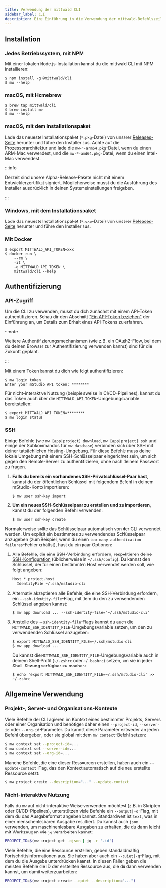 ```yaml
---
title: Verwendung der mittwald CLI
sidebar_label: CLI
description: Eine Einführung in die Verwendung der mittwald-Befehlszeilenschnittstelle (CLI)
---
```


## Installation

### Jedes Betriebssystem, mit NPM

Mit einer lokalen Node.js-Installation kannst du die mittwald CLI mit NPM installieren:

```
$ npm install -g @mittwald/cli
$ mw --help
```

### macOS, mit Homebrew

```
$ brew tap mittwald/cli
$ brew install mw
$ mw --help
```

### macOS, mit dem Installationspaket

Lade das neueste Installationspaket (`*.pkg`-Datei) von unserer [Releases-Seite](https://github.com/mittwald/cli/releases) herunter und führe den Installer aus. Achte auf die Prozessorarchitektur und lade die `mw-*-arm64.pkg`-Datei, wenn du einen ARM-Mac verwendest, und die `mw-*-amd64.pkg`-Datei, wenn du einen Intel-Mac verwendest.

:::info

Derzeit sind unsere Alpha-Release-Pakete nicht mit einem Entwicklerzertifikat signiert. Möglicherweise musst du die Ausführung des Installer ausdrücklich in deinen Systemeinstellungen freigeben.

:::

### Windows, mit dem Installationspaket

Lade das neueste Installationspaket (`*.exe`-Datei) von unserer [Releases-Seite](https://github.com/mittwald/cli/releases) herunter und führe den Installer aus.

### Mit Docker

```
$ export MITTWALD_API_TOKEN=xxx
$ docker run \
    --rm \
    -it \
    -e MITTWALD_API_TOKEN \
    mittwald/cli --help
```

## Authentifizierung

### API-Zugriff

Um die CLI zu verwenden, musst du dich zunächst mit einem API-Token authentifizieren. Schau dir den Abschnitt ["Ein API-Token beziehen"](../../intro#obtaining-an-api-token) der Einführung an, um Details zum Erhalt eines API-Tokens zu erfahren.

:::note

Weitere Authentifizierungsmechanismen (wie z.B. ein OAuth2-Flow, bei dem du deinen Browser zur Authentifizierung verwenden kannst) sind für die Zukunft geplant.

:::

Mit einem Token kannst du dich wie folgt authentifizieren:

```
$ mw login token
Enter your mStudio API token: ********
```

Für nicht-interaktive Nutzung (beispielsweise in CI/CD-Pipelines), kannst du das Token auch über die `MITTWALD_API_TOKEN`-Umgebungsvariable bereitstellen:

```
$ export MITTWALD_API_TOKEN=********
$ mw login status
```

### SSH

Einige Befehle (wie `mw [app|project] download`, `mw [app|project] ssh` und einige der Subkommandos für `mw database`) verbinden sich über SSH mit deiner tatsächlichen Hosting-Umgebung. Für diese Befehle muss deine lokale Umgebung mit einem SSH-Schlüsselpaar eingerichtet sein, um sich gegen den Remote-Server zu authentifizieren, ohne nach deinem Passwort zu fragen.

1. **Falls du bereits ein vorhandenes SSH-Privatschlüssel-Paar hast**, kannst du den öffentlichen Schlüssel mit folgendem Befehl in deinem mStudio-Konto importieren:

   ```
   $ mw user ssh-key import
   ```

2. **Um ein neues SSH-Schlüsselpaar zu erstellen und zu importieren**, kannst du den folgenden Befehl verwenden:

   ```
   $ mw user ssh-key create
   ```

Normalerweise sollte das Schlüsselpaar automatisch von der CLI verwendet werden. Um explizit ein bestimmtes zu verwendendes Schlüsselpaar anzugeben (zum Beispiel, wenn du einen `too many authentication failures`-Fehler erhältst), hast du ein paar Optionen:

1. Alle Befehle, die eine SSH-Verbindung erfordern, respektieren deine [SSH-Konfiguration](https://linux.die.net/man/5/ssh_config) (üblicherweise in `~/.ssh/config`). Du kannst den Schlüssel, der für einen bestimmten Host verwendet werden soll, wie folgt angeben:

   ```txt title="~/.ssh/config"
   Host *.project.host
     IdentityFile ~/.ssh/mstudio-cli
   ```

2. Alternativ akzeptieren alle Befehle, die eine SSH-Verbindung erfordern, ein `--ssh-identity-file`-Flag, mit dem du den zu verwendenden Schlüssel angeben kannst:

   ```
   $ mw app download ... --ssh-identity-file="~/.ssh/mstudio-cli"
   ```

3. Anstelle des `--ssh-identity-file`-Flags kannst du auch die `MITTWALD_SSH_IDENTITY_FILE`-Umgebungsvariable setzen, um den zu verwendenden Schlüssel anzugeben:

   ```
   $ export MITTWALD_SSH_IDENTITY_FILE=~/.ssh/mstudio-cli
   $ mw app download ...
   ```

   Du kannst die `MITTWALD_SSH_IDENTITY_FILE`-Umgebungsvariable auch in deinem Shell-Profil (`~/.zshrc` oder `~/.bashrc`) setzen, um sie in jeder Shell-Sitzung verfügbar zu machen:

   ```
   $ echo 'export MITTWALD_SSH_IDENTITY_FILE=~/.ssh/mstudio-cli' >> ~/.zshrc
   ```

## Allgemeine Verwendung

### Projekt-, Server- und Organisations-Kontexte

Viele Befehle der CLI agieren im Kontext eines bestimmten Projekts, Servers oder einer Organisation und benötigen daher einen `--project-id`, `--server-id` oder `--org-id`-Parameter. Du kannst diese Parameter entweder an jeden Befehl übergeben, oder sie global mit dem `mw context`-Befehl setzen:

```bash
$ mw context set --project-id=...
$ mw context set --server-id=...
$ mw context set --org-id=...
```

Manche Befehle, die eine dieser Ressourcen erstellen, haben auch ein `--update-context`-Flag, das den Kontext automatisch auf die neu erstellte Ressource setzt:

```bash
$ mw project create --description="..." --update-context
```

### Nicht-interaktive Nutzung

Falls du `mw` auf nicht-interaktive Weise verwenden möchtest (z.B. in Skripten oder CI/CD-Pipelines), unterstützen viele Befehle ein `--output|-o`-Flag, mit dem du das Ausgabeformat angeben kannst. Standardwert ist `text`, was in einer menschenlesbaren Ausgabe resultiert. Du kannst auch `json` verwenden, um maschinenlesbare Ausgaben zu erhalten, die du dann leicht mit Werkzeugen wie `jq` verarbeiten kannst:

```bash
PROJECT_ID=$(mw project get -ojson | jq -r '.id')
```

Viele Befehle, die eine Ressource erstellen, geben standardmäßig Fortschrittsinformationen aus. Sie haben aber auch ein `--quiet|-q`-Flag, mit dem du die Ausgabe unterdrücken kannst. In diesen Fällen geben die meisten Befehle die ID der erstellten Ressource aus, die du dann verwenden kannst, um damit weiterzuarbeiten:

```bash
PROJECT_ID=$(mw project create --quiet --description="...")
```
